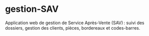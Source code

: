 # gestion-SAV
Application web de gestion de Service Après-Vente (SAV) : suivi des dossiers, gestion des clients, pièces, bordereaux et codes-barres.
